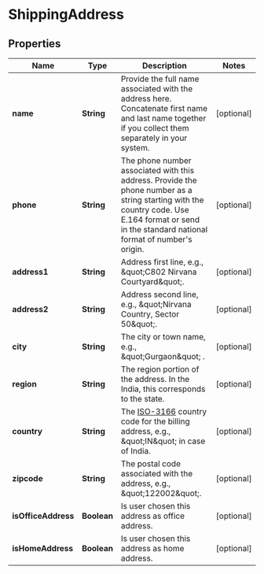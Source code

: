 
# ShippingAddress

## Properties
Name | Type | Description | Notes
------------ | ------------- | ------------- | -------------
**name** | **String** | Provide the full name associated with the address here. Concatenate first name and last name together if you collect them separately in your system. |  [optional]
**phone** | **String** | The phone number associated with this address. Provide the phone number as a string starting with the country code. Use E.164 format or send in the standard national format of number&#39;s origin. |  [optional]
**address1** | **String** | Address first line, e.g., \&quot;C802 Nirvana Courtyard\&quot;. |  [optional]
**address2** | **String** | Address second line, e.g., \&quot;Nirvana Country, Sector 50\&quot;. |  [optional]
**city** | **String** | The city or town name, e.g., \&quot;Gurgaon\&quot; . |  [optional]
**region** | **String** | The region portion of the address. In the India, this corresponds to the state. |  [optional]
**country** | **String** | The [ISO-3166](https://en.wikipedia.org/wiki/ISO_3166-1_alpha-2) country code for the billing address, e.g., \&quot;IN\&quot; in case of India. |  [optional]
**zipcode** | **String** | The postal code associated with the address, e.g., \&quot;122002\&quot;. |  [optional]
**isOfficeAddress** | **Boolean** | Is user chosen this address as office address. |  [optional]
**isHomeAddress** | **Boolean** | Is user chosen this address as home address. |  [optional]



